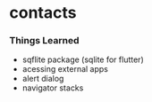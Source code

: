 # contacts

### Things Learned 
- sqflite package (sqlite for flutter)
- acessing external apps
- alert dialog
- navigator stacks

